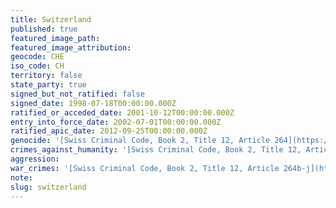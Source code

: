 ```yaml
---
title: Switzerland
published: true
featured_image_path:
featured_image_attribution:
geocode: CHE
iso_code: CH
territory: false
state_party: true
signed_but_not_ratified: false
signed_date: 1998-07-18T00:00:00.000Z
ratified_or_acceded_date: 2001-10-12T00:00:00.000Z
entry_into_force_date: 2002-07-01T00:00:00.000Z
ratified_apic_date: 2012-09-25T00:00:00.000Z
genocide: '[Swiss Criminal Code, Book 2, Title 12, Article 264](https://iccdb.hrlc.net/data/doc/166/keyword/46/)'
crimes_against_humanity: '[Swiss Criminal Code, Book 2, Title 12, Article 264a](https://iccdb.hrlc.net/data/doc/166/keyword/13/)'
aggression:
war_crimes: '[Swiss Criminal Code, Book 2, Title 12, Article 264b-j](https://iccdb.hrlc.net/data/doc/166/keyword/145/)'
note:
slug: switzerland
---
```



